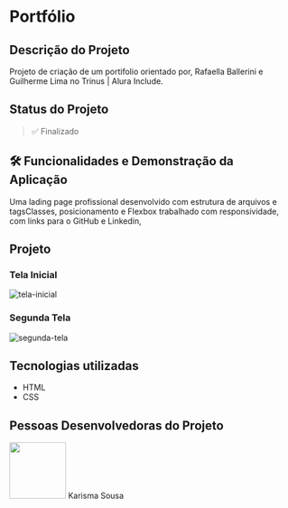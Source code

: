 <h1 text-align=center>Portfólio</h1>

## Descrição do Projeto
Projeto de criação de um portifolio orientado por, Rafaella Ballerini e Guilherme Lima no Trinus | Alura Include.

## Status do Projeto
> ✅ Finalizado

## 🛠️ Funcionalidades e Demonstração da Aplicação
Uma lading page profissional desenvolvido com estrutura de arquivos e tagsClasses, posicionamento e Flexbox trabalhado com responsividade, com links para o GitHub e Linkedin,
 
## Projeto

### Tela Inicial
![tela-inicial](https://github.com/karismasousa/portifolio/assets/106543715/0d3d33bc-f3f6-42a3-bbd2-96927de756bf)

### Segunda Tela
![segunda-tela](https://github.com/karismasousa/portifolio/assets/106543715/1871c9c0-683e-49cd-b056-4f5e0e662f81)

## Tecnologias utilizadas
- HTML
- CSS

## Pessoas Desenvolvedoras do Projeto
<img style="width:100px" border-radius=10px src="https://user-images.githubusercontent.com/106543715/236315303-48334824-b6ab-44ff-ae24-65ed558ae6c2.PNG">
Karisma Sousa
